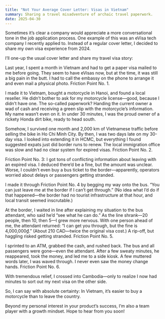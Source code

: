 ```yaml
---
title: "Not Your Average Cover Letter: Visas in Vietnam"
summary: Sharing a travel misadventure of archaic travel paperwork. 
date: 2025-04-30
---
```


Sometimes it’s clear a company would appreciate a more conversational tone in the job application process. One example of this was an eVisa tech company I recently applied to. Instead of a regular cover letter, I decided to share my own visa experience from 2024.

I’ll one-up the usual cover letter and share my travel visa story:

Last year, I spent a month in Vietnam and had to get a paper visa mailed to me before going. They seem to have eVisas now, but at the time, it was still a big pain in the butt. I had to call the embassy on the phone to arrange it and even mail a physical photo. Friction Point No. 1.

I made it to Vietnam, bought a motorcycle in Hanoi, and found a local reseller. He didn’t bother to ask for my motorcycle license—good, because I didn’t have one. The so-called paperwork? Handing the current owner a wad of cash and receiving a green slip with the motorcycle’s information. My name wasn’t even on it. In under 30 minutes, I was the proud owner of a rickety Honda dirt bike, ready to head south.

Somehow, I survived one month and 2,000 km of Vietnamese traffic before selling the bike in Ho Chi Minh City. By then, I was two days late on my 30-day visa. I looked into extending it in HCMC, but everything I found suggested expats just did border runs to renew. The local immigration office was slow and had no clear system for expired visas. Friction Point No. 2.

Friction Point No. 3: I got tons of conflicting information about leaving with an expired visa. I deduced there’d be a fine, but the amount was unclear. Worse, I couldn’t even buy a bus ticket to the border—apparently, operators worried about delays or passengers getting stranded.

I made it through Friction Point No. 4 by begging my way onto the bus. “You can just leave me at the border if I can’t get through.” (No idea what I’d do if that happened—the border had no tourist infrastructure at that hour, and local transit seemed inscrutable.)

At the border, I waited in line after explaining my situation to the bus attendant, who said he’d “see what he can do.” As the line shrank—20 people, then 10, then 5—I grew more nervous. With one person ahead of me, the attendant returned: “I can get you through, but the fine is 4,000,000₫.” (About 210 CAD—twice the original visa cost.) A rip-off, but haggling risked getting stranded. Friction Point No. 5.

I sprinted to an ATM, grabbed the cash, and rushed back. The bus and all passengers were gone—even the attendant. After a few sweaty minutes, he reappeared, took the money, and led me to a side kiosk. A few muttered words later, I was waved through. I never even saw the money change hands. Friction Point No. 6.

With tremendous relief, I crossed into Cambodia—only to realize I now had minutes to sort out my next visa on the other side.

So, I can say with absolute certainty: In Vietnam, it’s easier to buy a motorcycle than to leave the country.

Beyond my personal interest in your product’s success, I’m also a team player with a growth mindset. Hope to hear from you soon!